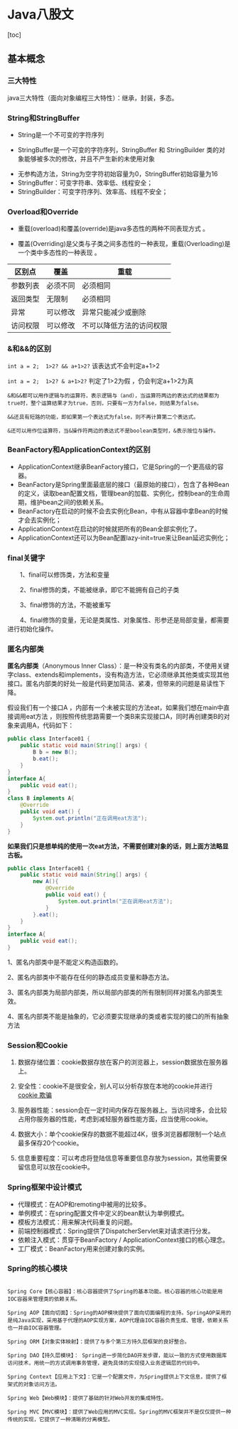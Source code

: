 # Java八股文

[toc]

## 基本概念

### 三大特性

java三大特性（面向对象编程三大特性）：继承，封装，多态。

### String和StringBuffer

-  String是一个不可变的字符序列

- StringBuffer是一个可变的字符序列，StringBuffer 和 StringBuilder 类的对象能够被多次的修改，并且不产生新的未使用对象

* 无参构造方法，String为空字符初始容量为0，StringBuffer初始容量为16
* StringBuffer：可变字符串、效率低、线程安全；
* StringBuilder：可变字符序列、效率高、线程不安全；

### Overload和Override

- 重载(overload)和覆盖(override)是java多态性的两种不同表现方式 。

- 覆盖(Overriding)是父类与子类之间多态性的一种表现，重载(Overloading)是一个类中多态性的一种表现 。

| 区别点   | 覆盖     | 重载                     |
| -------- | -------- | ------------------------ |
| 参数列表 | 必须不同 | 必须相同                 |
| 返回类型 | 无限制   | 必须相同                 |
| 异常     | 可以修改 | 异常只能减少或删除       |
| 访问权限 | 可以修改 | 不可以降低方法的访问权限 |

### &和&&的区别

`int a = 2;  1>2? && a+1>2?`      该表达式不会判定a+1>2

`int a = 2;  1>2? & a+1>2?`        判定了1>2为假 ，仍会判定a+1>2为真

```
&和&&都可以用作逻辑与的运算符，表示逻辑与（and），当运算符两边的表达式的结果都为true时，整个运算结果才为true，否则，只要有一方为false，则结果为false。
  
&&还具有短路的功能，即如果第一个表达式为false，则不再计算第二个表达式。

&还可以用作位运算符，当&操作符两边的表达式不是boolean类型时，&表示按位与操作。
```

### BeanFactory和ApplicationContext的区别

- ApplicationContext继承BeanFactory接口，它是Spring的一个更高级的容器。
- BeanFactory是Spring里面最底层的接口（最原始的接口），包含了各种Bean的定义，读取bean配置文档，管理bean的加载、实例化，控制bean的生命周期，维护bean之间的依赖关系。
- BeanFactory在启动的时候不会去实例化Bean，中有从容器中拿Bean的时候才会去实例化；
- ApplicationContext在启动的时候就把所有的Bean全部实例化了。
- ApplicationContext还可以为Bean配置lazy-init=true来让Bean延迟实例化；

### final关键字

　　1、final可以修饰类，方法和变量

　　2、final修饰的类，不能被继承，即它不能拥有自己的子类

　　3、final修饰的方法，不能被重写

　　4、final修饰的变量，无论是类属性、对象属性、形参还是局部变量，都需要进行初始化操作。　

### 匿名内部类

**匿名内部类**（Anonymous Inner Class）：是一种没有类名的内部类，不使用关键字class、extends和implements，没有构造方法，它必须继承其他类或实现其他接口。匿名内部类的好处一般是代码更加简洁、紧凑，但带来的问题是易读性下降。

 假设我们有一个接口A ，内部有一个未被实现的方法eat，如果我们想在main中直接调用eat方法 ，则按照传统思路需要一个类B来实现接口A，同时再创建类B的对象来调用A，代码如下：

```java
public class Interface01 {
    public static void main(String[] args) {
        B b = new B();
        b.eat();
    }
}
interface A{
    public void eat();
}
class B implements A{
    @Override
    public void eat() {
        System.out.println("正在调用eat方法");
    }
}

```



**如果我们只是想单纯的使用一次eat方法，不需要创建对象的话，则上面方法略显古板。**

```java
public class Interface01 {
    public static void main(String[] args) {
        new A(){
            @Override
            public void eat() {
                System.out.println("正在调用eat方法");
            }
        }.eat();
    }
}
interface A{
    public void eat();
}
```



  1、匿名内部类中是不能定义构造函数的。

  2、匿名内部类中不能存在任何的静态成员变量和静态方法。

  3、匿名内部类为局部内部类，所以局部内部类的所有限制同样对匿名内部类生效。

  4、匿名内部类不能是抽象的，它必须要实现继承的类或者实现的接口的所有抽象方法



### Session和Cookie

1. 数据存储位置：cookie数据存放在客户的浏览器上，session数据放在服务器上。

2. 安全性：cookie不是很安全，别人可以分析存放在本地的cookie并进行 [ cookie 欺骗 ](./网络安全.md##Cookie欺骗)

3. 服务器性能：session会在一定时间内保存在服务器上。当访问增多，会比较占用你服务器的性能，考虑到减轻服务器性能方面，应当使用cookie。

4. 数据大小：单个cookie保存的数据不能超过4K，很多浏览器都限制一个站点最多保存20个cookie。

5. 信息重要程度：可以考虑将登陆信息等重要信息存放为session，其他需要保留信息可以放在cookie中。

   

### Spring框架中设计模式

- 代理模式：在AOP和remoting中被用的比较多。
- 单例模式：在spring配置文件中定义的bean默认为单例模式。
- 模板方法模式：用来解决代码重复的问题。
- 前端控制器模式：Spring提供了DispatcherServlet来对请求进行分发。
- 依赖注入模式：贯穿于BeanFactory / ApplicationContext接口的核心理念。
- 工厂模式：BeanFactory用来创建对象的实例。

### Spring的核心模块

```

Spring Core【核心容器】：核心容器提供了Spring的基本功能。核心容器的核心功能是用IOC容器来管理类的依赖关系。

Spring AOP【面向切面】：Spring的AOP模块提供了面向切面编程的支持。SpringAOP采用的是纯Java实现，采用基于代理的AOP实现方案，AOP代理由IOC容器负责生成、管理，依赖关系也一并由IOC容器管理。

Spring ORM【对象实体映射】：提供了与多个第三方持久层框架的良好整合。

Spring DAO【持久层模块】： Spring进一步简化DAO开发步骤，能以一致的方式使用数据库访问技术，用统一的方式调用事务管理，避免具体的实现侵入业务逻辑层的代码中。

Spring Context【应用上下文】：它是一个配置文件，为Spring提供上下文信息，提供了框架式的对象访问方法。

Spring Web【Web模块】：提供了基础的针对Web开发的集成特性。

Spring MVC【MVC模块】：提供了Web应用的MVC实现。Spring的MVC框架并不是仅仅提供一种传统的实现，它提供了一种清晰的分离模型。
```